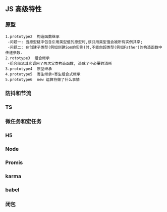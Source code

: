 ## JS 高级特性
### 原型
    1.prototype2  构造函数继承  
     -问题一: 当原型链中包含引用类型值的原型时,该引用类型值会被所有实例共享;
     -问题二: 在创建子类型(例如创建Son的实例)时,不能向超类型(例如Father)的构造函数中传递参数.
    2.rototype3  组合继承  
     -组合继承其实调用了两次父类构造函数, 造成了不必要的消耗
    3.prototype4  原型继承  
    4.prototype5  寄生继承+寄生组合式继承  
    5.prototype6  new 运算符做了什么事情  
 ### 防抖和节流
 ### TS
 ### 微任务和宏任务
 ### H5
 ### Node
 ### Promis
 ### karma
 ### babel
 ### 闭包

 
